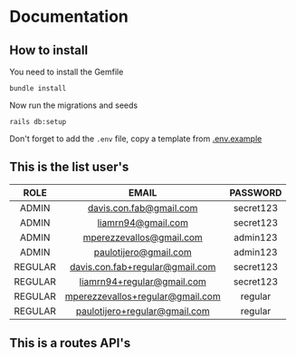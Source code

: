 # Documentation

## How to install

You need to install the Gemfile

```
bundle install
```

Now run the migrations and seeds

```
rails db:setup
```

Don't forget to add the `.env` file, copy a template from [.env.example](https://github.com/codeableorg/rails-booking-clon/blob/master/.env.example)

## This is the list user's

|  ROLE   |              EMAIL               | PASSWORD  |
| :-----: | :------------------------------: | :-------: |
|  ADMIN  |     davis.con.fab@gmail.com      | secret123 |
|  ADMIN  |        liamrn94@gmail.com        | secret123 |
|  ADMIN  |     mperezzevallos@gmail.com     | admin123  |
|  ADMIN  |      paulotijero@gmail.com       | admin123  |
| REGULAR | davis.con.fab+regular@gmail.com  | secret123 |
| REGULAR |    liamrn94+regular@gmail.com    | secret123 |
| REGULAR | mperezzevallos+regular@gmail.com |  regular  |
| REGULAR |  paulotijero+regular@gmail.com   |  regular  |

## This is a routes API's
